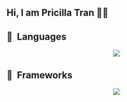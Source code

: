 ## Hi, I am Pricilla Tran 👩‍💻
<h2> 🚀 &nbsp;Languages</h2>
<p align="center">
  <a href="https://skillicons.dev">
    <img src="https://skillicons.dev/icons?i=cpp,html,js,py,vim" />
  </a>
</p>
<h2> 🚀 &nbsp;Frameworks</h2>
<p align="center">
  <a href="https://skillicons.dev">
    <img src="https://skillicons.dev/icons?i=git,aws,electron,c,vim" />
  </a>
</p>
<!--
**pricilla-tran/pricilla-tran** is a ✨ _special_ ✨ repository because its `README.md` (this file) appears on your GitHub profile.

Here are some ideas to get you started:

- 🔭 I’m currently working on ...
- 🌱 I’m currently learning ...
- 👯 I’m looking to collaborate on ...
- 🤔 I’m looking for help with ...
- 💬 Ask me about ...
- 📫 How to reach me: ...
- 😄 Pronouns: ...
- ⚡ Fun fact: ...
-->

